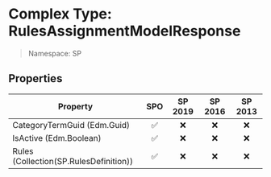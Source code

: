 # Complex Type: RulesAssignmentModelResponse

> Namespace: SP

## Properties

Property | SPO | SP 2019 | SP 2016 | SP 2013
----------|:---:|:-------:|:-------:|:-------:
CategoryTermGuid (Edm.Guid) | ✅ | ❌ | ❌ | ❌
IsActive (Edm.Boolean) | ✅ | ❌ | ❌ | ❌
Rules (Collection(SP.RulesDefinition)) | ✅ | ❌ | ❌ | ❌